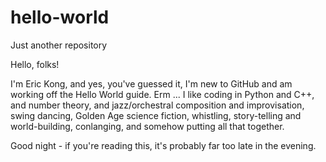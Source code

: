 # hello-world
Just another repository

Hello, folks!

I'm Eric Kong, and yes, you've guessed it, I'm new to GitHub and am working off the Hello World guide.
Erm ... I like coding in Python and C++, and number theory, and jazz/orchestral composition and improvisation,
swing dancing, Golden Age science fiction, whistling, story-telling and world-building, conlanging,
and somehow putting all that together.

Good night - if you're reading this, it's probably far too late in the evening.
